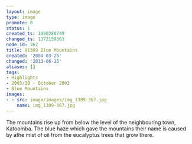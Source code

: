 ```yaml
---
layout: image
type: image
promote: 0
status: 1
created_ts: 1080280749
changed_ts: 1372159363
node_id: 367
title: 01389 Blue Mountains
created: '2004-03-26'
changed: '2013-06-25'
aliases: []
tags:
- Highlights
- 2003/10 - October 2003
- Blue Mountains
images:
- - src: image/images/img_1389-367.jpg
    name: img_1389-367.jpg
---
```

The mountains rise up from below the level of the neighbouring town, Katoomba.  The blue haze which gave the mountains their name is caused by athe mist of oil from the eucalyptus trees that grow there.
